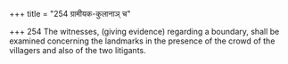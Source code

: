 +++
title = "254 ग्रामीयक-कुलानाञ् च"

+++
254	The witnesses, (giving evidence) regarding a boundary, shall be examined concerning the landmarks in the presence of the crowd of the villagers and also of the two litigants.
